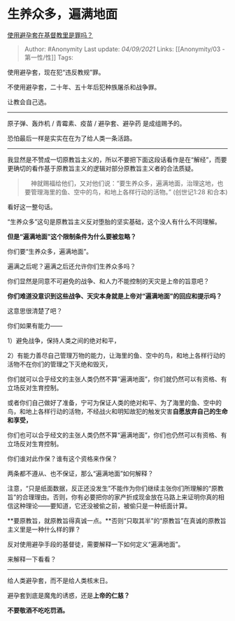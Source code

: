 # 生养众多，遍满地面
[使用避孕套在基督教里是罪吗？](https://www.zhihu.com/question/290069805/answer/2102565077)

> Author: #Anonymity 
Last update: *04/09/2021* 
Links: [[Anonymity/03 - 第一性/性]]
Tags:  



使用避孕套，现在犯“违反教规”罪。

不使用避孕套，二十年、五十年后犯种族屠杀和战争罪。

让教会自己选。

---

原子弹、轰炸机 / 青霉素、疫苗 / 避孕套、避孕药 是成组赐予的。

恐怕最后一样是实实在在为了给人类一条活路。

---

我显然是不赞成一切原教旨主义的，所以不要把下面这段话看作是在“解经”，而要更确切的看作基于原教旨主义的逻辑对部分原教旨主义者的合法质疑。

> 　神就赐福给他们，又对他们说：“要生养众多，遍满地面，治理这地，也要管理海里的鱼、空中的鸟，和地上各样行动的活物。” (创世记1:28 和合本)

看好这一整句话。

“生养众多”这句是原教旨主义反对堕胎的坚实基础，这个没人有什么不同理解。

**但是“遍满地面”这个限制条件为什么要被忽略？**

你们要“生养众多，遍满地面”。

遍满之后呢？遍满之后还允许你们生养众多吗？

你们显然是同意不可避免的战争、和人力不能控制的天灾是上帝的旨意吧？

**你们难道没意识到这些战争、天灾本身就是上帝对“遍满地面”的回应和提示吗？**

这意思很清楚了吧？

你们如果有能力——

1）避免战争，保持人类之间的绝对和平，

2）有能力善尽自己管理万物的能力，让海里的鱼、空中的鸟，和地上各样行动的活物不在你们的管理之下灭绝和毁灭，

你们就可以合乎经文的主张人类仍然不算“遍满地面”，你们就仍然可以有资格、有立场反对生育控制。

或者你们自己做好了准备，宁可为保证人类的绝对和平、为了海里的鱼、空中的鸟，和地上各样行动的活物，不经战火和明知故犯的触发灾害**自愿放弃自己的生命和享受，**

你们也可以合乎经文的主张人类仍然不算“遍满地面”，你们也仍然可以有资格、有立场反对生育控制。

你们谁对此作保？谁有这个资格来作保？

两条都不遵从、也不保证，那么“遍满地面”如何解释？

注意，“只是纸面数据，反正还没发生”不能作为你们继续主张你们所理解的“原教旨”的合理理由。否则，你有必要把你的家产折成现金放在马路上来证明你真的相信这种理论——要知道，它还没被偷之前，被偷只是一种纸面计算。

**要原教旨，就原教旨得真诚一点。**否则“只取其半”的“原教旨”在真诚的原教旨主义里是一种什么样的罪？

反对使用避孕手段的基督徒，需要解释一下如何定义“遍满地面”。

来解释一下看看？

---

给人类避孕套，而不是给人类核末日。

避孕套到底是魔鬼的诱惑，还是**上帝的仁慈？**

**不要敬酒不吃吃罚酒。**
